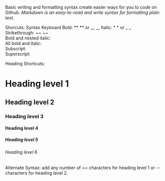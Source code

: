 Basic writing and formatting syntax create easier ways for you to code on Github. 
  *Markdown is an easy-to-read and write syntax for formatting plain text.*

Shorcuts:  Syntax	Keyboard 
  Bold:  ** ** or __ __	
  Italic:  	* * or _ _     	
   Strikethrough:  	~~ ~~		
  Bold and nested italic:  	
  All bold and italic:  
  Subscript:  <sub> </sub>		
  Superscript:  	<sup> </sup>		
  
  Heading Shortcuts:
   # Heading level 1	
   
  ## Heading level 2	

  ### Heading level 3		

   #### Heading level 4	

  ##### Heading level 5		

  ###### Heading level 6
  
  Alternate Syntax:  add any number of == characters for heading level 1 or -- characters for heading level 2.